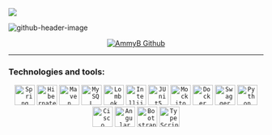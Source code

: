![](https://komarev.com/ghpvc/?username=AmmyB&color=1E90FF&label=PROFILE+VIEWS)

![github-header-image](https://github.com/AmmyB/AmmyB/assets/113260620/8c1f135d-d33d-4bb6-bca4-bdb4de00cf35)

<p align="center">
  <a href="">
    <a href="https://github.com/AmmyB/SAW"><img center=true src="https://readme-typing-svg.demolab.com?font=Fira+Code&center=true&weight=500&pause=1000&width=435&lines=The+latest+project+-+SAW" alt="AmmyB Github" /></a>
</p>

---
<h3>Technologies and tools:</h3>
<div align="center">
  <code><img height="40" src="https://github.com/AmmyB/AmmyB/assets/113260620/fad216e4-fe8d-4eb4-aa11-7b06dc2cfc8b" alt="Spring Boot" title="Spring Boot"/></code>
  <code><img height="40" src="https://github.com/AmmyB/AmmyB/assets/113260620/17d1bf64-e32e-4a7a-b379-c4b47f40c2d5" alt="Hibernate" title="Hibernate"/></code>
  <code><img height="40" src="https://github.com/AmmyB/AmmyB/assets/113260620/b96d0daa-9b6d-454b-8520-65395837ac48" alt="Maven" title="Maven"/></code>
  <code><img height="40" src="https://github.com/AmmyB/AmmyB/assets/113260620/66bb2b46-59b2-4b03-8bd4-a05c37d71a78" alt="MySQL" title="MySQL"/></code>
  <code><img height="40" src="https://github.com/AmmyB/AmmyB/assets/113260620/c17914cc-fdc6-48f6-8a6f-1a4ab6e38c47" alt="Lombok" title="Lombok"/></code>
  <code><img height="40" src="https://github.com/AmmyB/AmmyB/assets/113260620/a93b502f-31a7-44c9-9a63-040f05d9efdc" alt="Intellij" title="Intellij"/></code>
	<code><img height="40" src="https://github.com/AmmyB/AmmyB/assets/113260620/cd8e37fe-99c8-4fd1-8a1b-88b490e11977" alt="JUnit5" title="JUnit5"/></code>
  <code><img height="40" src="https://github.com/AmmyB/AmmyB/assets/113260620/2ec6312d-caae-44fc-95e3-075ace40c6a1" alt="Mockito" title="Mockito"/></code>
  <code><img height="40" src="https://github.com/AmmyB/AmmyB/assets/113260620/0b524e90-8036-4190-8df8-dcba40a292b8" alt="Docker" title="Docker"/></code>
  <code><img height="40" src="https://github.com/AmmyB/AmmyB/assets/113260620/8fa4c6cd-83ad-4fe3-8b62-2f45db1504d4" alt="Swagger" title="Swagger"/></code>
  <code><img height="40" src="https://github.com/AmmyB/AmmyB/assets/113260620/a8c21194-349a-4a97-8a45-1975ef64ef02" alt="Python" title="Python"/></code>
  <code><img height="40" src="https://github.com/AmmyB/AmmyB/assets/113260620/20c88474-38f1-461b-889d-4a7c8367e356" alt="Cisco Cybersecurity" title="Cisco Cybersecurity"/></code>
	<code><img height="40" src="https://github.com/AmmyB/AmmyB/assets/113260620/dd0effdb-51a7-4d20-b3b9-a365cb5d2184" alt="Angular" title="Angular"/></code>
  <code><img height="40" src="https://github.com/AmmyB/AmmyB/assets/113260620/f0e9f71e-2748-470d-94f1-f4bc3e86915c" alt="Bootstrap" title="Bootstrap"/></code>
	<code><img height="40" src="https://github.com/AmmyB/AmmyB/assets/113260620/6905c04d-12e8-4263-832b-cf848aa5c9a7" alt="TypeScript" title="TypeScript"/></code>
</div>



<!--
**AmmyB/AmmyB** is a ✨ _special_ ✨ repository because its `README.md` (this file) appears on your GitHub profile.

Here are some ideas to get you started:

- 🔭 I’m currently working on ...
- 🌱 I’m currently learning ...
- 👯 I’m looking to collaborate on ...
- 🤔 I’m looking for help with ...
- 💬 Ask me about ...
- 📫 How to reach me: ...
- 😄 Pronouns: ...
- ⚡ Fun fact: ...
-->
